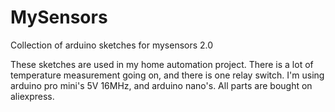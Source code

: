 # MySensors
Collection of arduino sketches for mysensors 2.0

These sketches are used in my home automation project. There is a lot of temperature measurement going on, and there is one relay switch. 
I'm using arduino pro mini's 5V 16MHz, and arduino nano's. All parts are bought on aliexpress. 
